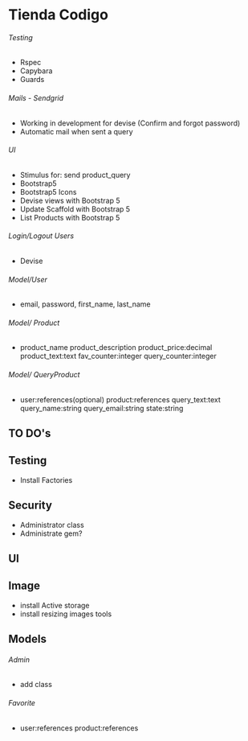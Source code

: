 # Tienda Codigo

###### Testing
- Rspec
- Capybara
- Guards

###### Mails - Sendgrid
- Working in development for devise (Confirm and forgot password)
- Automatic mail when sent a query

###### UI
- Stimulus for: send product_query
- Bootstrap5
- Bootstrap5 Icons
- Devise views with Bootstrap 5
- Update Scaffold with Bootstrap 5
- List Products with Bootstrap 5

###### Login/Logout Users
- Devise

###### Model/User
- email, password, first_name, last_name

###### Model/ Product
- product_name product_description product_price:decimal product_text:text fav_counter:integer query_counter:integer

###### Model/ QueryProduct
- user:references(optional) product:references query_text:text query_name:string query_email:string state:string

## TO DO's

## Testing
- Install Factories

## Security
- Administrator class
- Administrate gem?

## UI

## Image
- install Active storage
- install resizing images tools


## Models

###### Admin
- add class

###### Favorite
- user:references product:references